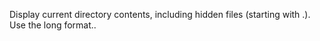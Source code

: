 Display current directory contents, including hidden files (starting with .). Use the long format..
